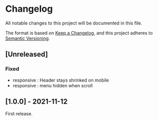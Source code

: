 # Changelog

All notable changes to this project will be documented in this file.

The format is based on [Keep a Changelog](https://keepachangelog.com/en/1.0.0/), and this project adheres to [Semantic Versioning](https://semver.org/spec/v2.0.0.html).

## [Unreleased]

### Fixed

- responsive : Header stays shrinked on mobile
- responsive : menu hidden when scroll

## [1.0.0] - 2021-11-12

First release.
